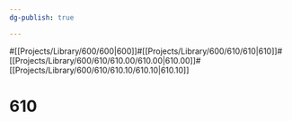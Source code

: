 ```yaml
---
dg-publish: true

---
```

#[[Projects/Library/600/600\|600]]#[[Projects/Library/600/610/610\|610]]#[[Projects/Library/600/610/610.00/610.00\|610.00]]#[[Projects/Library/600/610/610.10/610.10\|610.10]]

# 610

